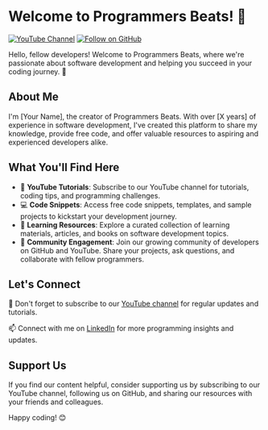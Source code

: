 # Welcome to Programmers Beats! 👋

[![YouTube Channel](https://img.shields.io/badge/Programmers%20Beats-Subscribe-red?style=for-the-badge&logo=youtube)](https://www.youtube.com/@ProgrammersBeats)
[![Follow on GitHub](https://img.shields.io/github/followers/your-github-username?label=Follow&style=for-the-badge&logo=github)](https://github.com/ProgrammersBeats)

Hello, fellow developers! Welcome to Programmers Beats, where we're passionate about software development and helping you succeed in your coding journey. 🚀

## About Me

I'm [Your Name], the creator of Programmers Beats. With over [X years] of experience in software development, I've created this platform to share my knowledge, provide free code, and offer valuable resources to aspiring and experienced developers alike.

## What You'll Find Here

- 🎥 **YouTube Tutorials**: Subscribe to our YouTube channel for tutorials, coding tips, and programming challenges.
- 💻 **Code Snippets**: Access free code snippets, templates, and sample projects to kickstart your development journey.
- 📘 **Learning Resources**: Explore a curated collection of learning materials, articles, and books on software development topics.
- 🚀 **Community Engagement**: Join our growing community of developers on GitHub and YouTube. Share your projects, ask questions, and collaborate with fellow programmers.

## Let's Connect

🔔 Don't forget to subscribe to our [YouTube channel](https://www.youtube.com/@ProgrammersBeats) for regular updates and tutorials.

📫 Connect with me on [LinkedIn](https://www.linkedin.com/in/programmersbeats-24b2352b7/) for more programming insights and updates.

## Support Us

If you find our content helpful, consider supporting us by subscribing to our YouTube channel, following us on GitHub, and sharing our resources with your friends and colleagues.

Happy coding! 😊
